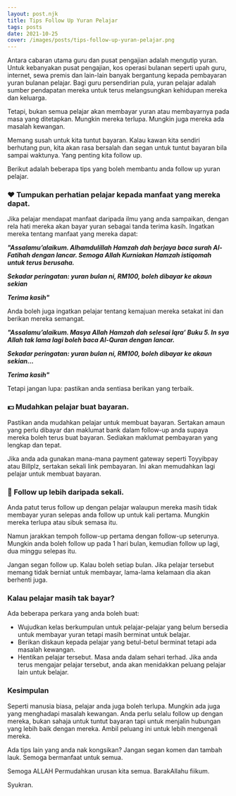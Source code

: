 ```yaml
---
layout: post.njk
title: Tips Follow Up Yuran Pelajar
tags: posts
date: 2021-10-25
cover: /images/posts/tips-follow-up-yuran-pelajar.png
---
```


Antara cabaran utama guru dan pusat pengajian adalah mengutip yuran. Untuk kebanyakan pusat pengajian, kos operasi bulanan seperti upah guru, internet, sewa premis dan lain-lain banyak bergantung kepada pembayaran yuran bulanan pelajar. Bagi guru persendirian pula, yuran pelajar adalah sumber pendapatan mereka untuk terus melangsungkan kehidupan mereka dan keluarga.

Tetapi, bukan semua pelajar akan membayar yuran atau membayarnya pada masa yang ditetapkan. Mungkin mereka terlupa. Mungkin juga mereka ada masalah kewangan.

Memang susah untuk kita tuntut bayaran. Kalau kawan kita sendiri berhutang pun, kita akan rasa bersalah dan segan untuk tuntut bayaran bila sampai waktunya. Yang penting kita follow up.

Berikut adalah beberapa tips yang boleh membantu anda follow up yuran pelajar.

### ❤️ Tumpukan perhatian pelajar kepada manfaat yang mereka dapat.

Jika pelajar mendapat manfaat daripada ilmu yang anda sampaikan, dengan rela hati mereka akan bayar yuran sebagai tanda terima kasih. Ingatkan mereka tentang manfaat yang mereka dapat:

***"Assalamu’alaikum. Alhamdulillah Hamzah dah berjaya baca surah Al-Fatihah dengan lancar. Semoga Allah Kurniakan Hamzah istiqomah untuk terus berusaha.***

***Sekadar peringatan: yuran bulan ni, RM100, boleh dibayar ke akaun sekian***

***Terima kasih"***

Anda boleh juga ingatkan pelajar tentang kemajuan mereka setakat ini dan berikan mereka semangat.

***"Assalamu’alaikum. Masya Allah Hamzah dah selesai Iqra’ Buku 5. In sya Allah tak lama lagi boleh baca Al-Quran dengan lancar.***

***Sekadar peringatan: yuran bulan ni, RM100, boleh dibayar ke akaun sekian...***

***Terima kasih"***

Tetapi jangan lupa: pastikan anda sentiasa berikan yang terbaik.

### 💵 Mudahkan pelajar buat bayaran.

Pastikan anda mudahkan pelajar untuk membuat bayaran. Sertakan amaun yang perlu dibayar dan maklumat bank dalam follow-up anda supaya mereka boleh terus buat bayaran. Sediakan maklumat pembayaran yang lengkap dan tepat.

Jika anda ada gunakan mana-mana payment gateway seperti Toyyibpay atau Billplz, sertakan sekali link pembayaran. Ini akan memudahkan lagi pelajar untuk membuat bayaran.

### 👋 Follow up lebih daripada sekali.

Anda patut terus follow up dengan pelajar walaupun mereka masih tidak membayar yuran selepas anda follow up untuk kali pertama. Mungkin mereka terlupa atau sibuk semasa itu.

Namun jarakkan tempoh follow-up pertama dengan follow-up seterunya. Mungkin anda boleh follow up pada 1 hari bulan, kemudian follow up lagi, dua minggu selepas itu.

Jangan segan follow up. Kalau boleh setiap bulan. Jika pelajar tersebut memang tidak berniat untuk membayar, lama-lama kelamaan dia akan berhenti juga.

### Kalau pelajar masih tak bayar?

Ada beberapa perkara yang anda boleh buat:

- Wujudkan kelas berkumpulan untuk pelajar-pelajar yang belum bersedia untuk membayar yuran tetapi masih berminat untuk belajar.
- Berikan diskaun kepada pelajar yang betul-betul berminat tetapi ada masalah kewangan.
- Hentikan pelajar tersebut. Masa anda dalam sehari terhad. Jika anda terus mengajar pelajar tersebut, anda akan menidakkan peluang pelajar lain untuk belajar.

### Kesimpulan

Seperti manusia biasa, pelajar anda juga boleh terlupa. Mungkin ada juga yang menghadapi masalah kewangan. Anda perlu selalu follow up dengan mereka, bukan sahaja untuk tuntut bayaran tapi untuk menjalin hubungan yang lebih baik dengan mereka. Ambil peluang ini untuk lebih mengenali mereka.

Ada tips lain yang anda nak kongsikan? Jangan segan komen dan tambah lauk. Semoga bermanfaat untuk semua.

Semoga ALLAH Permudahkan urusan kita semua. BarakAllahu fiikum.

Syukran.
